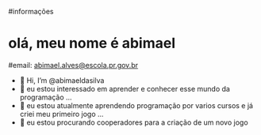 #informações 
# olá, meu nome é abimael 
#email: abimael.alves@escola.pr.gov.br


- 👋 Hi, I’m @abimaeldasilva
- 👀 eu estou interessado em aprender e conhecer esse mundo da programação ...
- 🌱 eu estou atualmente aprendendo programação por varios cursos e já criei meu primeiro jogo ...
- 💞️ eu estou procurando cooperadores para a criação de um novo jogo


<!---
abimaeldasilva/abimaeldasilva is a ✨ special ✨ repository because its `README.md` (this file) appears on your GitHub profile.
You can click the Preview link to take a look at your changes.
--->
